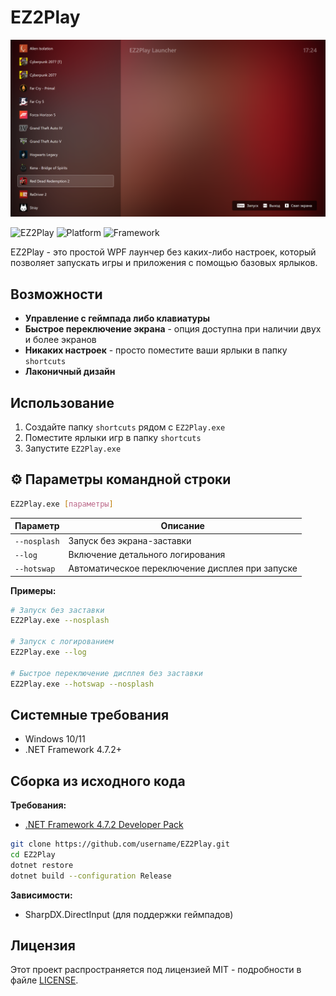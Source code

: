 # EZ2Play

![EZ2Play Screenshot](attach.png)

![EZ2Play](https://img.shields.io/badge/Version-1.0.0.0-blue) ![Platform](https://img.shields.io/badge/Platform-Windows-lightgrey) ![Framework](https://img.shields.io/badge/Framework-WPF-purple)

EZ2Play - это простой WPF лаунчер без каких-либо настроек, который позволяет запускать игры и приложения с помощью базовых ярлыков.

## Возможности

- **Управление с геймпада либо клавиатуры**
- **Быстрое переключение экрана** - опция доступна при наличии двух и более экранов
- **Никаких настроек** - просто поместите ваши ярлыки в папку `shortcuts`
- **Лаконичный дизайн**

## Использование

1. Создайте папку `shortcuts` рядом с `EZ2Play.exe`
2. Поместите ярлыки игр в папку `shortcuts`
3. Запустите `EZ2Play.exe`

## ⚙️ Параметры командной строки

```bash
EZ2Play.exe [параметры]
```

| Параметр | Описание |
|----------|----------|
| `--nosplash` | Запуск без экрана-заставки |
| `--log` | Включение детального логирования |
| `--hotswap` | Автоматическое переключение дисплея при запуске |

**Примеры:**
```bash
# Запуск без заставки
EZ2Play.exe --nosplash

# Запуск с логированием
EZ2Play.exe --log

# Быстрое переключение дисплея без заставки
EZ2Play.exe --hotswap --nosplash
```

## Системные требования

- Windows 10/11
- .NET Framework 4.7.2+

## Сборка из исходного кода

**Требования:**
- [.NET Framework 4.7.2 Developer Pack](https://dotnet.microsoft.com/en-us/download/dotnet-framework/net472)

```bash
git clone https://github.com/username/EZ2Play.git
cd EZ2Play
dotnet restore
dotnet build --configuration Release
```

**Зависимости:**
- SharpDX.DirectInput (для поддержки геймпадов)

## Лицензия

Этот проект распространяется под лицензией MIT - подробности в файле [LICENSE](LICENSE).
